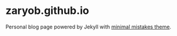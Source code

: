 # zaryob.github.io
Personal blog page powered by Jekyll with [minimal mistakes theme](https://github.com/mmistakes/mm-github-pages-starter/). 
